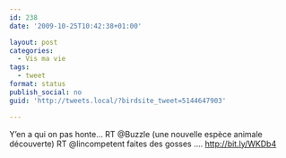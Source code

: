 ```yaml
---
id: 238
date: '2009-10-25T10:42:38+01:00'

layout: post
categories:
  - Vis ma vie
tags:
  - tweet
format: status
publish_social: no
guid: 'http://tweets.local/?birdsite_tweet=5144647903'

---
```


Y’en a qui on pas honte… RT @Buzzle (une nouvelle espèce animale découverte) RT @lincompetent faites des gosses …. http://bit.ly/WKDb4
